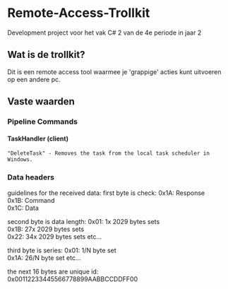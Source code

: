 # Remote-Access-Trollkit
Development project voor het vak C# 2 van de 4e periode in jaar 2

## Wat is de trollkit?
Dit is een remote access tool waarmee je 'grappige' acties kunt uitvoeren op een andere pc.


## Vaste waarden

### Pipeline Commands

#### TaskHandler (client)
	"DeleteTask" - Removes the task from the local task scheduler in Windows.

### Data headers
guidelines for the received data:
first byte is check:
			0x1A: Response			
			0x1B: Command			
			0x1C: Data
			
second byte is data length:
			0x01: 1x 2029 bytes sets			
			0x1B: 27x 2029 bytes sets		
			0x22: 34x 2029 bytes sets etc...
			
third byte is series:
			0x01: 1/N byte set	
			0x1A: 26/N byte set etc...
			
the next 16 bytes are unique id:
			0x00112233445566778899AABBCCDDFF00
